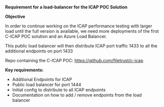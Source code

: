 
**Requirement for a load-balancer for the ICAP POC Solution**

**Objective**

In order to continue working on the ICAP performance testing with larger load until the full version is available, we need more deployments of the first C-ICAP POC solution and an Azure Load Balancer.

This public load balancer will then distribute ICAP port traffic 1433 to all the additional endpoints on port 1433

Repo containing the C-ICAP POC: https://github.com/filetrust/c-icap

**Key requirements:** 

- Additional Endpoints for ICAP
- Public load balancer for port 1444
- Initial config to distribute to all ICAP endpoints
- Documentation on how to add / remove endpoints from the load balancer
  
